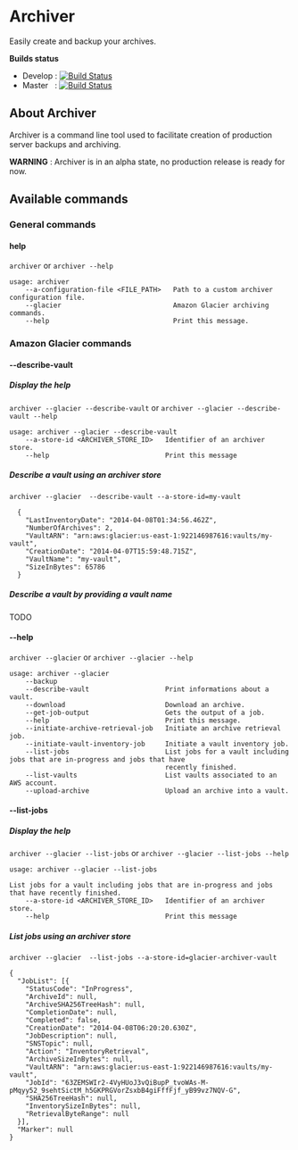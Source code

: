 # Archiver

Easily create and backup your archives.

**Builds status**
 * Develop : [![Build Status](https://secure.travis-ci.org/gomoob/archiver.png?branch=develop)](http://travis-ci.org/gomoob/archiver)
 * Master &nbsp; : [![Build Status](https://secure.travis-ci.org/gomoob/archiver.png?branch=master)](http://travis-ci.org/gomoob/archiver)

## About Archiver

Archiver is a command line tool used to facilitate creation of production server backups and archiving. 

**WARNING** : Archiver is in an alpha state, no production release is ready for now. 

## Available commands

### General commands

#### help

`archiver` or `archiver --help`

```
usage: archiver
    --a-configuration-file <FILE_PATH>   Path to a custom archiver configuration file.
    --glacier                            Amazon Glacier archiving commands.
    --help                               Print this message.
```

### Amazon Glacier commands

#### --describe-vault

##### Display the help

`archiver --glacier --describe-vault` or `archiver --glacier --describe-vault --help`

```
usage: archiver --glacier --describe-vault
    --a-store-id <ARCHIVER_STORE_ID>   Identifier of an archiver store.
    --help                             Print this message
```

##### Describe a vault using an archiver store

`archiver --glacier  --describe-vault --a-store-id=my-vault`

```
  {
    "LastInventoryDate": "2014-04-08T01:34:56.462Z",
    "NumberOfArchives": 2,
    "VaultARN": "arn:aws:glacier:us-east-1:922146987616:vaults/my-vault",
    "CreationDate": "2014-04-07T15:59:48.715Z",
    "VaultName": "my-vault",
    "SizeInBytes": 65786
  }
```

##### Describe a vault by providing a vault name

TODO

#### --help

`archiver --glacier` or `archiver --glacier --help`

```
usage: archiver --glacier
    --backup
    --describe-vault                   Print informations about a vault.
    --download                         Download an archive.
    --get-job-output                   Gets the output of a job.
    --help                             Print this message.
    --initiate-archive-retrieval-job   Initiate an archive retrieval job.
    --initiate-vault-inventory-job     Initiate a vault inventory job.
    --list-jobs                        List jobs for a vault including jobs that are in-progress and jobs that have
                                       recently finished.
    --list-vaults                      List vaults associated to an AWS account.
    --upload-archive                   Upload an archive into a vault.
```

#### --list-jobs 

##### Display the help

`archiver --glacier --list-jobs` or `archiver --glacier --list-jobs --help`

```
usage: archiver --glacier --list-jobs

List jobs for a vault including jobs that are in-progress and jobs that have recently finished.
    --a-store-id <ARCHIVER_STORE_ID>   Identifier of an archiver store.
    --help                             Print this message
```

##### List jobs using an archiver store

`archiver --glacier  --list-jobs --a-store-id=glacier-archiver-vault` 

```
{
  "JobList": [{
    "StatusCode": "InProgress",
    "ArchiveId": null,
    "ArchiveSHA256TreeHash": null,
    "CompletionDate": null,
    "Completed": false,
    "CreationDate": "2014-04-08T06:20:20.630Z",
    "JobDescription": null,
    "SNSTopic": null,
    "Action": "InventoryRetrieval",
    "ArchiveSizeInBytes": null,
    "VaultARN": "arn:aws:glacier:us-east-1:922146987616:vaults/my-vault",
    "JobId": "63ZEMSWIr2-4VyHUoJ3vQiBupP_tvoWAs-M-pMqyy52_9sehtSictM_h5GKPRGVorZsxbB4giFffFjf_yB99vz7NQV-G",
    "SHA256TreeHash": null,
    "InventorySizeInBytes": null,
    "RetrievalByteRange": null
  }],
  "Marker": null
}
```


